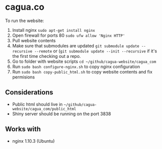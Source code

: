 # cagua.co

To run the website:

1. Install nginx `sudo apt-get install nginx`
2. Open firewall for ports 80 `sudo ufw allow 'Nginx HTTP'`
3. Pull website contents
4. Make sure that submodules are updated `git submodule update --recursive --remote` or (`git submodule update --init --recursive` if it's the first time checking out a repo.
5. Go to folder with website scripts `cd ~/github/cagua-website/cagua_com`
6. Run `sudo bash configure-nginx.sh` to copy nginx configuration
7. Run `sudo bash copy-public_html.sh` to copy website contents and fix permisions

## Considerations

* Public html should live in `~/github/cagua-website/cagua_com/public_html`
* Shiny server should be running on the port 3838

## Works with

* nginx 1.10.3 (Ubuntu)
